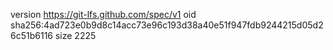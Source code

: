 version https://git-lfs.github.com/spec/v1
oid sha256:4ad723e0b9d8c14acc73e96c193d38a40e51f947fdb9244215d05d26c51b6116
size 2225

